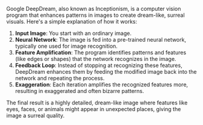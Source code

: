 Google DeepDream, also known as Inceptionism, is a computer vision program that enhances patterns in images to create dream-like, surreal visuals. Here's a simple explanation of how it works:

1. **Input Image**: You start with an ordinary image.
2. **Neural Network**: The image is fed into a pre-trained neural network, typically one used for image recognition.
3. **Feature Amplification**: The program identifies patterns and features (like edges or shapes) that the network recognizes in the image.
4. **Feedback Loop**: Instead of stopping at recognizing these features, DeepDream enhances them by feeding the modified image back into the network and repeating the process.
5. **Exaggeration**: Each iteration amplifies the recognized features more, resulting in exaggerated and often bizarre patterns.

The final result is a highly detailed, dream-like image where features like eyes, faces, or animals might appear in unexpected places, giving the image a surreal quality.